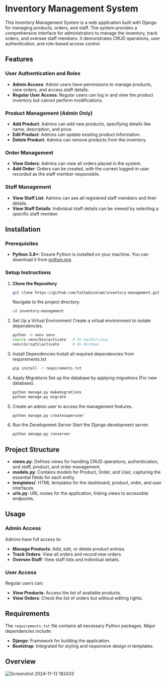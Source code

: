 # Inventory Management System

This Inventory Management System is a web application built with Django for managing products, orders, and staff. The system provides a comprehensive interface for administrators to manage the inventory, track orders, and oversee staff members. It demonstrates CRUD operations, user authentication, and role-based access control.

## Features

### User Authentication and Roles
* **Admin Access**: Admin users have permissions to manage products, view orders, and access staff details.
* **Regular User Access**: Regular users can log in and view the product inventory but cannot perform modifications.

### Product Management (Admin Only)
* **Add Product**: Admins can add new products, specifying details like name, description, and price.
* **Edit Product**: Admins can update existing product information.
* **Delete Product**: Admins can remove products from the inventory.

### Order Management
* **View Orders**: Admins can view all orders placed in the system.
* **Add Order**: Orders can be created, with the current logged-in user recorded as the staff member responsible.

### Staff Management
* **View Staff List**: Admins can see all registered staff members and their details.
* **View Staff Details**: Individual staff details can be viewed by selecting a specific staff member.

## Installation

### Prerequisites
* **Python 3.8+**: Ensure Python is installed on your machine. You can download it from [python.org](https://www.python.org).

### Setup Instructions

1. **Clone the Repository**
   ```bash
   git clone https://github.com/talhabinalam/inventory-management.git
   ```
   Navigate to the project directory:
   ```bash
   cd inventory-management
   ```
2. Set Up a Virtual Environment Create a virtual environment to isolate dependencies.
   ```bash
   python -m venv venv
   source venv/bin/activate   # On macOS/Linux
   venv\Scripts\activate      # On Windows
   ```
3. Install Dependencies Install all required dependencies from requirements.txt
   ```bash  
   pip install -r requirements.txt
   ```
4. Apply Migrations Set up the database by applying migrations (For new database).
   ```bash
   python manage.py makemigrations
   python manage.py migrate
   ```
5. Create an admin user to access the management features.
   ```bash  
   python manage.py createsuperuser
   ```
6. Run the Development Server Start the Django development server.
   ```bash  
   python manage.py runserver
   ```

## Project Structure
* **views.py**: Defines views for handling CRUD operations, authentication, and staff, product, and order management.
* **models.py**: Contains models for Product, Order, and User, capturing the essential fields for each entity.
* **templates/**: HTML templates for the dashboard, product, order, and user interfaces.
* **urls.py**: URL routes for the application, linking views to accessible endpoints.

## Usage

### Admin Access
Admins have full access to:
* **Manage Products**: Add, edit, or delete product entries.
* **Track Orders**: View all orders and record new orders.
* **Oversee Staff**: View staff lists and individual details.

### User Access
Regular users can:
* **View Products**: Access the list of available products.
* **View Orders**: Check the list of orders but without editing rights.

## Requirements

The `requirements.txt` file contains all necessary Python packages. Major dependencies include:
* **Django**: Framework for building the application.
* **Bootstrap**: Integrated for styling and responsive design in templates.

## Overview
![Screenshot 2024-11-13 182433](https://github.com/user-attachments/assets/a7cc3ac5-78ed-4719-87da-d867b1c063e9)
